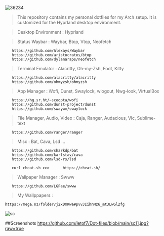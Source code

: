 


![36234](https://github.com/letof7/Dot-files/assets/31816885/a85992be-268a-45cf-9c62-5c28754292ab)

> This repository contains my personal dotfiles for my Arch setup. It is customized for the Hyprland desktop environment.

> Desktop Environment   : 
Hyprland

> Status Waybar         : 
Waybar, Btop, Vtop, Neofetch

```
   https://github.com/Alexays/Waybar
   https://github.com/aristocratos/btop
   https://github.com/dylanaraps/neofetch
```

>Terminal Emulator     : 
Alacritty, Oh-my-Zsh, Foot, Kitty
```
   https://github.com/alacritty/alacritty
   https://github.com/ohmyzsh/ohmyzsh
```

>App Manager            : 
Wofi, Dunst, Swaylock, wlogout, Nwg-look, VirtualBox
``` 
   https://hg.sr.ht/~scoopta/wofi
   https://github.com/dunst-project/dunst
   https://github.com/swaywm/swaylock
```

>File Manager, Audio, Video         : 
Caja, Ranger, Audacious, Vlc, Sublime-text
```
   https://github.com/ranger/ranger
```

>Misc                    :
Bat, Cava, Lsd ...
```
   https://github.com/sharkdp/bat
   https://github.com/karlstav/cava
   https://github.com/lsd-rs/lsd

   curl cheat.sh >>>      https://cheat.sh/

```


>Wallpaper Manager     : Swww
```
   https://github.com/LGFae/swww
```
>My Wallppapers :
```
https://mega.nz/folder/j2xDmKwa#pvvJIihnMz6_mtJLwGl2fg
```
![sc](https://github.com/letof7/Dot-files/assets/31816885/c6c2cdbd-28aa-4dc6-baee-7f929962f1ce)





##Screenshots
https://github.com/letof7/Dot-files/blob/main/sc11.jpg?raw=true



